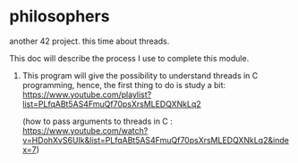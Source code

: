 # philosophers
another 42 project. this time about threads.

This doc will describe the process I use to complete this module.

1.  This program will give the possibility to understand threads in C programming, hence, the first thing to do is study a bit:
     https://www.youtube.com/playlist?list=PLfqABt5AS4FmuQf70psXrsMLEDQXNkLq2

     (how to pass arguments to threads in C : https://www.youtube.com/watch?v=HDohXvS6UIk&list=PLfqABt5AS4FmuQf70psXrsMLEDQXNkLq2&index=7)